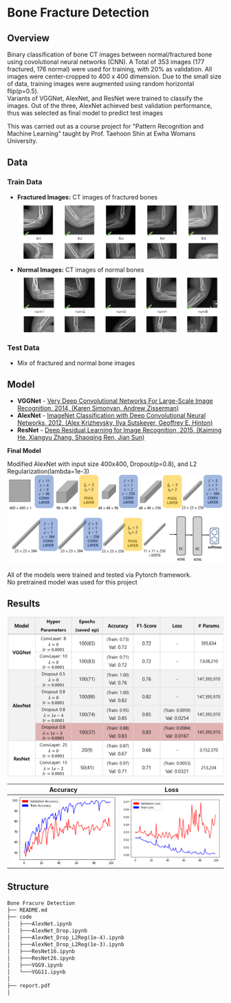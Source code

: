 # Bone Fracture Detection

## Overview

Binary classification of bone CT images between normal/fractured bone using covolutional neural networks (CNN). A Total of 353 images (177 fractured, 176 normal) were used for training, with 20% as validation. All images were center-cropped to 400 x 400 dimension. Due to the small size of data, training images were augmented using random horizontal flip(p=0.5).<br>
Variants of VGGNet, AlexNet, and ResNet were trained to classify the images. Out of the three, AlexNet achieved best validation performance, thus was selected as final model to predict test images<br>

This was carried out as a course project for "Pattern Recognition and Machine Learning" taught by Prof. Taehoon Shin at Ewha Womans University. 

## Data
### Train Data
* **Fractured Images:** CT images of fractured bones
  ![fraactured](./img/fractured.png)

* **Normal Images:** CT images of normal bones
  ![normal](./img/normal.png)

### Test Data
* Mix of fractured and normal bone images

## Model
* **VGGNet** - [Very Deep Convolutional Networks For Large-Scale Image Recognition, 2014, (Karen Simonyan, Andrew Zisserman)](https://arxiv.org/pdf/1409.1556.pdf)
* **AlexNet** - [ImageNet Classification with Deep Convolutional Neural Networks, 2012, (Alex Krizhevsky, Ilya Sutskever, Geoffrey E. Hinton)](https://papers.nips.cc/paper/2012/file/c399862d3b9d6b76c8436e924a68c45b-Paper.pdf)
* **ResNet** - [Deep Residual Learning for Image Recognition, 2015, (Kaiming He, Xiangyu Zhang, Shaoqing Ren, Jian Sun)](https://arxiv.org/pdf/1512.03385.pdf)

**Final Model**<br>

Modified AlexNet with input size 400x400, Dropout(p=0.8), and L2 Regularization(lambda=1e-3)
![block diagram](./img/diagram.png)

All of the models were trained and tested via Pytorch framework. <br>
No pretrained model was used for this project

## Results
<!--[result](./img/result.png)-->
<img width="700" alt="result" src="./img/result.png">

| Accuracy | Loss |
|:--------:|:----:|
| ![acc](./img/accuracy.png) | ![loss](./img/loss.png) |


## Structure
```
Bone Fracure Detection
├── README.md
├── code
│   ├───AlexNet.ipynb
│   ├───AlexNet_Drop.ipynb
│   ├───AlexNet_Drop_L2Reg(1e-4).ipynb
│   ├───AlexNet_Drop_L2Reg(1e-3).ipynb
│   ├───ResNet16.ipynb
│   ├───ResNet26.ipynb
│   ├───VGG9.ipynb
│   └───VGG11.ipynb
│
├── report.pdf
│   
```
<!-- 
**Todo**
- test code 정리
- test accuracy 여쭤보기 >> 추가
>